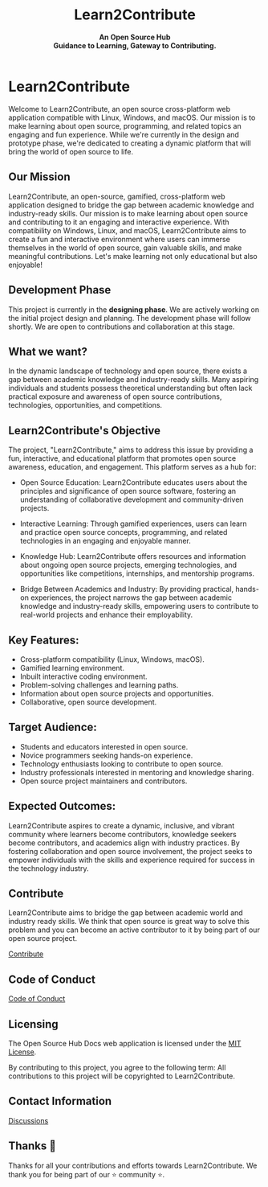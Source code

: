 <div align="center">
  <h1>Learn2Contribute</h1>
  <strong>An Open Source Hub</strong><br>
  <strong>Guidance to Learning, Gateway to Contributing.</strong>
</div>
<br>

# Learn2Contribute

Welcome to Learn2Contribute, an open source cross-platform web application compatible with Linux, Windows, and macOS. Our mission is to make learning about open source, programming, and related topics an engaging and fun experience. While we're currently in the design and prototype phase, we're dedicated to creating a dynamic platform that will bring the world of open source to life. 


## Our Mission

Learn2Contribute, an open-source, gamified, cross-platform web application designed to bridge the gap between academic knowledge and industry-ready skills. Our mission is to make learning about open source and contributing to it an engaging and interactive experience. With compatibility on Windows, Linux, and macOS, Learn2Contribute aims to create a fun and interactive environment where users can immerse themselves in the world of open source, gain valuable skills, and make meaningful contributions. Let's make learning not only educational but also enjoyable!

## Development Phase

This project is currently in the **designing phase**. We are actively working on the initial project design and planning. The development phase will follow shortly. We are open to contributions and collaboration at this stage.

## What we want?

In the dynamic landscape of technology and open source, there exists a gap between academic knowledge and industry-ready skills. Many aspiring individuals and students possess theoretical understanding but often lack practical exposure and awareness of open source contributions, technologies, opportunities, and competitions.

## Learn2Contribute's Objective

The project, "Learn2Contribute," aims to address this issue by providing a fun, interactive, and educational platform that promotes open source awareness, education, and engagement. This platform serves as a hub for:

- Open Source Education: Learn2Contribute educates users about the principles and significance of open source software, fostering an understanding of collaborative development and community-driven projects.

- Interactive Learning: Through gamified experiences, users can learn and practice open source concepts, programming, and related technologies in an engaging and enjoyable manner.

- Knowledge Hub: Learn2Contribute offers resources and information about ongoing open source projects, emerging technologies, and opportunities like competitions, internships, and mentorship programs.

- Bridge Between Academics and Industry: By providing practical, hands-on experiences, the project narrows the gap between academic knowledge and industry-ready skills, empowering users to contribute to real-world projects and enhance their employability.

## Key Features:

- Cross-platform compatibility (Linux, Windows, macOS).
- Gamified learning environment.
- Inbuilt interactive coding environment.
- Problem-solving challenges and learning paths.
- Information about open source projects and opportunities.
- Collaborative, open source development.

## Target Audience:

- Students and educators interested in open source.
- Novice programmers seeking hands-on experience.
- Technology enthusiasts looking to contribute to open source.
- Industry professionals interested in mentoring and knowledge sharing.
- Open source project maintainers and contributors.

## Expected Outcomes:

Learn2Contribute aspires to create a dynamic, inclusive, and vibrant community where learners become contributors, knowledge seekers become contributors, and academics align with industry practices. By fostering collaboration and open source involvement, the project seeks to empower individuals with the skills and experience required for success in the technology industry.

## Contribute
Learn2Contribute aims to bridge the gap between academic world and industry ready skills. We think that open source is great way to solve this problem and you can become an
active contributor to it by being part of our open source project. <br/>

[Contribute](contribute.md)

## Code of Conduct

[Code of Conduct](code-of-conduct.md)

## Licensing

The Open Source Hub Docs web application is licensed under the [MIT License](https://github.com/rishikeshsamant/Learn2Contribute/blob/main/LICENSE). 

By contributing to this project, you agree to the following term: All contributions to this project will be copyrighted to Learn2Contribute.

## Contact Information
[Discussions](https://github.com/rishikeshsamant/Learn2Contribute/discussions)

## Thanks 💜
Thanks for all your contributions and efforts towards Learn2Contribute. We thank you for being part of our ⭐ community ⭐.

